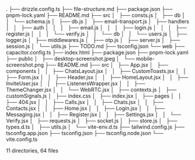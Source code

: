 .
├── drizzle.config.ts
├── file-structure.md
├── package.json
├── pnpm-lock.yaml
├── README.md
├── src
│   ├── consts.js
│   ├── db
│   │   └── schema.js
│   ├── db.js
│   ├── email-transport.js
│   ├── handlers
│   │   ├── auth
│   │   │   ├── email.js
│   │   │   ├── login.js
│   │   │   ├── register.js
│   │   │   └── verify.js
│   │   └── db
│   │       └── users.js
│   ├── logger.js
│   ├── middlewares.js
│   ├── otp.js
│   ├── server.js
│   ├── session.js
│   └── utils.js
├── TODO.md
├── tsconfig.json
└── web
    ├── capacitor.config.ts
    ├── index.html
    ├── package.json
    ├── pnpm-lock.yaml
    ├── public
    │   ├── desktop-screenshot.jpeg
    │   └── mobile-screenshot.png
    ├── README.md
    ├── src
    │   ├── App.jsx
    │   ├── components
    │   │   ├── ChatsLayout.jsx
    │   │   ├── CustomToasts.jsx
    │   │   ├── Form.jsx
    │   │   ├── Header.jsx
    │   │   ├── HomeLayout.jsx
    │   │   ├── InviteUser.jsx
    │   │   ├── ListenersWrapper.jsx
    │   │   ├── ThemeChanger.jsx
    │   │   └── WebRTC.jsx
    │   ├── contexts.js
    │   ├── customSignals.js
    │   ├── index.css
    │   ├── index.jsx
    │   ├── pages
    │   │   ├── 404.jsx
    │   │   ├── Calls.jsx
    │   │   ├── Chats.jsx
    │   │   ├── Contacts.jsx
    │   │   ├── Home.jsx
    │   │   ├── Login.jsx
    │   │   ├── Messaging.jsx
    │   │   ├── Register.jsx
    │   │   ├── Settings.jsx
    │   │   └── Verify.jsx
    │   ├── requests.js
    │   ├── socket.js
    │   ├── store.js
    │   ├── types.d.ts
    │   ├── utils.js
    │   └── vite-env.d.ts
    ├── tailwind.config.js
    ├── tsconfig.app.json
    ├── tsconfig.json
    ├── tsconfig.node.json
    └── vite.config.ts

11 directories, 64 files
